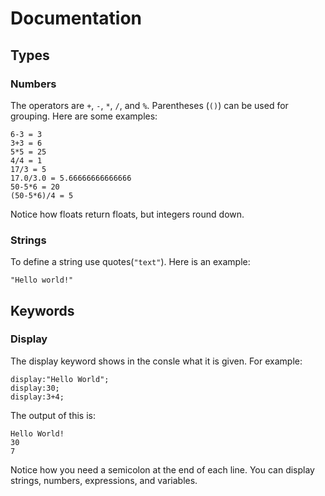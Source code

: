 # Documentation

## Types
### Numbers
The operators are `+`, `-`, `*`, `/`, and `%`. Parentheses (`()`) can be used for grouping. Here are some examples:
~~~
6-3 = 3
3+3 = 6
5*5 = 25
4/4 = 1
17/3 = 5
17.0/3.0 = 5.66666666666666
50-5*6 = 20
(50-5*6)/4 = 5
~~~
Notice how floats return floats, but integers round down.
### Strings
To define a string use quotes(`"text"`). Here is an example:
~~~
"Hello world!"
~~~
## Keywords
### Display
The display keyword shows in the consle what it is given. For example:
~~~
display:"Hello World";
display:30;
display:3+4;
~~~
The output of this is:
~~~
Hello World!
30
7
~~~
Notice how you need a semicolon at the end of each line. You can display strings, numbers, expressions, and variables.
